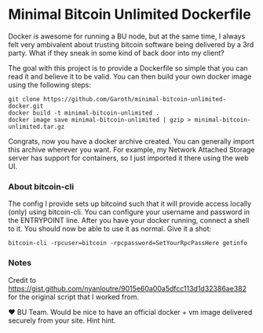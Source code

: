 # Minimal Bitcoin Unlimited Dockerfile

Docker is awesome for running a BU node, but at the same time, I always felt
very ambivalent about trusting bitcoin software being delivered by a 3rd party.
What if they sneak in some kind of back door into my client?

The goal with this project is to provide a Dockerfile so simple that you can
read it and believe it to be valid. You can then build your own docker image
using the following steps:

    git clone https://github.com/Garoth/minimal-bitcoin-unlimited-docker.git
    docker build -t minimal-bitcoin-unlimited .
    docker image save minimal-bitcoin-unlimited | gzip > minimal-bitcoin-unlimited.tar.gz

Congrats, now you have a docker archive created. You can generally import this
archive wherever you want. For example, my Network Attached Storage server has
support for containers, so I just imported it there using the web UI.

### About bitcoin-cli

The config I provide sets up bitcoind such that it will provide access locally
(only) using bitcoin-cli. You can configure your username and password in the
ENTRYPOINT line. After you have your docker running, connect a shell to it.
You should now be able to use it as normal. Give it a shot:

    bitcoin-cli -rpcuser=bitcoin -rpcpassword=SetYourRpcPassHere getinfo  

### Notes

Credit to https://gist.github.com/nyanloutre/9015e60a00a5dfcc113d1d32386ae382
for the original script that I worked from.

❤ BU Team. Would be nice to have an official docker + vm image delivered
securely from your site. Hint hint.
